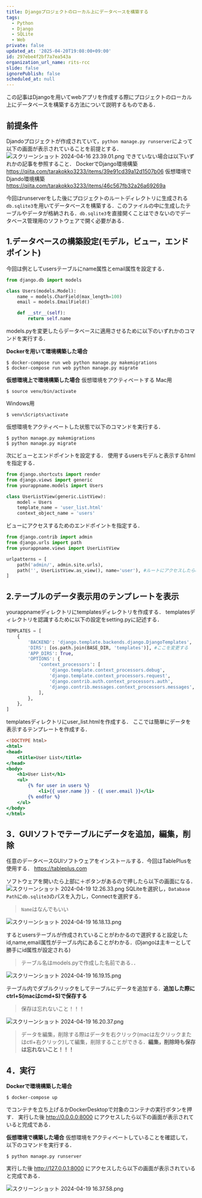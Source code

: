 ```yaml
---
title: Djangoプロジェクトのローカル上にデータベースを構築する
tags:
  - Python
  - Django
  - SQLite
  - Web
private: false
updated_at: '2025-04-20T19:08:00+09:00'
id: 297ebe4f2bf7a7ea543a
organization_url_name: rits-rcc
slide: false
ignorePublish: false
scheduled_at: null
---
```

この記事はDjangoを用いてwebアプリを作成する際にプロジェクトのローカル上にデータベースを構築する方法について説明するものである．

## 前提条件
Djandoプロジェクトが作成されていて，`python manage.py runserver`によって以下の画面が表示されていることを前提とする．
![スクリーンショット 2024-04-16 23.39.01.png](https://qiita-image-store.s3.ap-northeast-1.amazonaws.com/0/3757442/6dde9003-9eb4-8224-3ccc-b80c54090f95.png)
できていない場合は以下いずれかの記事を参照すること．
DockerでDjango環境構築
https://qiita.com/tarakokko3233/items/39e91cd39a12d1507b06
仮想環境でDjando環境構築
https://qiita.com/tarakokko3233/items/46c567fb32a26a69269a

今回はrunserverをした後にプロジェクトのルートディレクトリに生成される`db.sqlite3`を用いてデータベースを構築する．このファイルの中に生成したテーブルやデータが格納される．`db.sqlite3`を直接開くことはできないのでデータベース管理用のソフトウェアで開く必要がある．


## 1.データベースの構築設定(モデル，ビュー，エンドポイント)
今回は例としてusersテーブルにname属性とemail属性を設定する．
```models.py
from django.db import models

class Users(models.Model):
    name = models.CharField(max_length=100)
    email = models.EmailField()

    def __str__(self):
        return self.name

```
models.pyを変更したらデータベースに適用させるために以下のいずれかのコマンドを実行する．

**Dockerを用いて環境構築した場合**
```
$ docker-compose run web python manage.py makemigrations
$ docker-compose run web python manage.py migrate
```
**仮想環境上で環境構築した場合**
仮想環境をアクティベートする
Mac用
```
$ source venv/bin/activate
```
Windows用
```
$ venv\Scripts\activate
```
仮想環境をアクティベートした状態で以下のコマンドを実行する．
```
$ python manage.py makemigrations
$ python manage.py migrate
```
次にビューとエンドポイントを設定する．
使用するusersモデルと表示するhtmlを指定する．
```views.py
from django.shortcuts import render
from django.views import generic
from yourappname.models import Users

class UserListView(generic.ListView):
    model = Users
    template_name = 'user_list.html'
    context_object_name = 'users'

```
ビューにアクセスするためのエンドポイントを指定する．
```urls.py
from django.contrib import admin
from django.urls import path
from yourappname.views import UserListView

urlpatterns = [
    path('admin/', admin.site.urls),
    path('', UserListView.as_view(), name='user'), #ルートにアクセスしたらuser_list.htmlにアクセスする
]

```
## 2.テーブルのデータ表示用のテンプレートを表示
yourappnameディレクトリにtemplatesディレクトリを作成する．
templatesディレクトリを認識するために以下の設定をsetting.pyに記述する．
```setting.py
TEMPLATES = [
    {
        'BACKEND': 'django.template.backends.django.DjangoTemplates',
        'DIRS': [os.path.join(BASE_DIR, 'templates')], #ここを変更する
        'APP_DIRS': True,
        'OPTIONS': {
            'context_processors': [
                'django.template.context_processors.debug',
                'django.template.context_processors.request',
                'django.contrib.auth.context_processors.auth',
                'django.contrib.messages.context_processors.messages',
            ],
        },
    },
]
```
templatesディレクトリにuser_list.htmlを作成する．
ここでは簡単にデータを表示するテンプレートを作成する．
```user_list.html
<!DOCTYPE html>
<html>
<head>
    <title>User List</title>
</head>
<body>
    <h1>User List</h1>
    <ul>
        {% for user in users %}
            <li>{{ user.name }} - {{ user.email }}</li>
        {% endfor %}
    </ul>
</body>
</html>

```


## 3．GUIソフトでテーブルにデータを追加，編集，削除
任意のデータベースGUIソフトウェアをインストールする．今回はTablePlusを使用する．
https://tableplus.com

ソフトウェアを開いたら上部に＋ボタンがあるので押したら以下の画面になる．
![スクリーンショット 2024-04-19 12.26.33.png](https://qiita-image-store.s3.ap-northeast-1.amazonaws.com/0/3757442/75c2a78d-ba70-3e41-e141-8a1443e5b7bb.png)
SQLiteを選択し，`Database Path`に`db.sqlite3`のパスを入力し，Connectを選択する．
>`Name`はなんでもいい

![スクリーンショット 2024-04-19 16.18.13.png](https://qiita-image-store.s3.ap-northeast-1.amazonaws.com/0/3757442/fe6b0c91-5db7-570b-ca8a-6530945771d6.png)


するとusersテーブルが作成されていることがわかるので選択すると設定したid,name,email属性がテーブル内にあることがわかる．(Djangoは主キーとして勝手にid属性が設定される)
>テーブル名はmodels.pyで作成した名前である．．

![スクリーンショット 2024-04-19 16.19.15.png](https://qiita-image-store.s3.ap-northeast-1.amazonaws.com/0/3757442/ebd2c6dd-9d8d-ba40-6b31-faa56855f060.png)


テーブル内でダブルクリックをしてテーブルにデータを追加する．**追加した際にctrl+S(macはcmd+S)で保存する**
>保存は忘れないこと！！！

![スクリーンショット 2024-04-19 16.20.37.png](https://qiita-image-store.s3.ap-northeast-1.amazonaws.com/0/3757442/a7b60fcf-a7f0-bb46-043d-c1b21f2a0f5e.png)


>データを編集，削除する際はデータを右クリック(macは左クリックまたはctl+右クリック)して編集，削除することができる．**編集，削除時も保存は忘れないこと！！！**

## 4．実行
**Dockerで環境構築した場合**
```
$ docker-compose up
```
でコンテナを立ち上げるかDockerDesktopで対象のコンテナの実行ボタンを押す．
実行した後
http://0.0.0.0:8000
にアクセスしたら以下の画面が表示されていると完成である．



**仮想環境で構築した場合**
仮想環境をアクティベートしていることを確認して，以下のコマンドを実行する．
```
$ python manage.py runserver
```
実行した後
http://127.0.0.1:8000
にアクセスしたら以下の画面が表示されていると完成である．

![スクリーンショット 2024-04-19 16.37.58.png](https://qiita-image-store.s3.ap-northeast-1.amazonaws.com/0/3757442/e8433fde-22c6-15e9-4c45-521c251e59fc.png)
